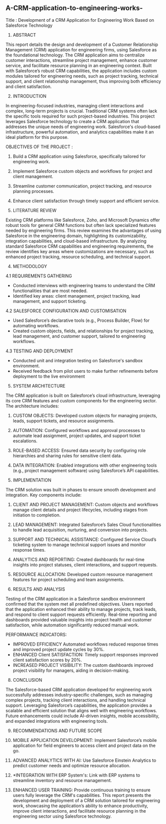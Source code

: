  A-CRM-application-to-engineering-works-
 ---

Title : Development of a CRM Application for Engineering Work Based on Salesforce Technology


1. ABSTRACT 

This report details the design and development of a Customer Relationship Management (CRM) application for engineering firms, using Salesforce as the foundational technology. The CRM application aims to centralize customer interactions, streamline project management, enhance customer service, and facilitate resource planning in an engineering context. Built with Salesforce’s robust CRM capabilities, the application includes custom modules tailored for engineering needs, such as project tracking, technical support, and client relationship management, thus improving both efficiency and client satisfaction.

2. INTRODUCTION 

In engineering-focused industries, managing client interactions and complex, long-term projects is crucial. Traditional CRM systems often lack the specific tools required for such project-based industries. This project leverages Salesforce technology to create a CRM application that addresses the unique needs of engineering work. Salesforce's cloud-based infrastructure, powerful automation, and analytics capabilities make it an ideal platform for this purpose.

OBJECTIVES OF THE PROJECT :
1. Build a CRM application using Salesforce, specifically tailored for engineering work.
2. Implement Salesforce custom objects and workflows for project and client management.
3. Streamline customer communication, project tracking, and resource planning processes.
4. Enhance client satisfaction through timely support and efficient service.

3. LITERATURE REVIEW 

Existing CRM platforms like Salesforce, Zoho, and Microsoft Dynamics offer robust tools for general CRM functions but often lack specialized features needed by engineering firms. This review examines the advantages of using Salesforce in the engineering domain, highlighting its customizability, integration capabilities, and cloud-based infrastructure. By analyzing standard Salesforce CRM capabilities and engineering requirements, the review identifies key areas where customizations are necessary, such as enhanced project tracking, resource scheduling, and technical support.

4. METHODOLOGY 

4.1 REQUIREMENTS GATHERING 
- Conducted interviews with engineering teams to understand the CRM functionalities that are most needed.
- Identified key areas: client management, project tracking, lead management, and support ticketing.

4.2 SALESFORCE CONFIGURATION AND CUSTOMISATION 
- Used Salesforce’s declarative tools (e.g., Process Builder, Flow) for automating workflows.
- Created custom objects, fields, and relationships for project tracking, lead management, and customer support, tailored to engineering workflows.
  
4.3 TESTING AND DEPLOYMENT 
- Conducted unit and integration testing on Salesforce's sandbox environment.
- Received feedback from pilot users to make further refinements before deployment to the live environment

5. SYSTEM ARCHITECTURE 

The CRM application is built on Salesforce’s cloud infrastructure, leveraging its core CRM features and custom components for the engineering sector. The architecture includes:

1. CUSTOM OBJECTS: Developed custom objects for managing projects, leads, support tickets, and resource assignments.
2. AUTOMATION: Configured workflows and approval processes to automate lead assignment, project updates, and support ticket escalations.
3. ROLE-BASED ACCESS: Ensured data security by configuring role hierarchies and sharing rules for sensitive client data.
4. DATA INTEGRATION: Enabled integrations with other engineering tools (e.g., project management software) using Salesforce’s API capabilities.

6. IMPLEMENTATION 

The CRM solution was built in phases to ensure smooth development and integration. Key components include:

1. CLIENT AND PROJECT MANAGEMENT: Custom objects and workflows manage client details and project lifecycles, including stages from initiation to completion.
2. LEAD MANAGEMENT: Integrated Salesforce’s Sales Cloud functionalities to handle lead acquisition, nurturing, and conversion into projects.
3. SUPPORT AND TECHNICAL ASSISTANCE: Configured Service Cloud’s ticketing system to manage technical support issues and monitor response times.
4. ANALYTICS AND REPORTING: Created dashboards for real-time insights into project statuses, client interactions, and support requests.
5. RESOURCE ALLOCATION: Developed custom resource management features for project scheduling and team assignments.

7. RESULTS AND ANALYSIS 

Testing of the CRM application in a Salesforce sandbox environment confirmed that the system met all predefined objectives. Users reported that the application enhanced their ability to manage projects, track leads, and respond to client support requests efficiently. Real-time reporting and dashboards provided valuable insights into project health and customer satisfaction, while automation significantly reduced manual work.

PERFORMANCE INDICATORS:
- IMPROVED EFFICIENCY Automated workflows reduced response times and improved project update cycles by 30%.
- ENHANCED Client SATISFACTION: Timely support responses improved client satisfaction scores by 20%.
- INCREASED PROJECT VISIBILITY: The custom dashboards improved project visibility for managers, aiding in decision-making.

8. CONCLUSION 

The Salesforce-based CRM application developed for engineering work successfully addresses industry-specific challenges, such as managing complex projects, tracking client interactions, and handling technical support. Leveraging Salesforce’s capabilities, the application provides a scalable and efficient solution that aligns well with engineering workflows. Future enhancements could include AI-driven insights, mobile accessibility, and expanded integrations with engineering tools.

9. RECOMMENDATIONS AND FUTURE SCOPE 

1. MOBILE APPLICATION DEVELOPMENT: Implement Salesforce’s mobile application for field engineers to access client and project data on the go.
2. ADVANCED ANALYTICS WITH AI: Use Salesforce Einstein Analytics to predict customer needs and optimize resource allocation.
3. *INTEGRATION WITH ERP System's: Link with ERP systems to streamline inventory and resource management.
4. ENHANCED USER TRAINING: Provide continuous training to ensure users fully leverage the CRM's capabilities.
This report presents the development and deployment of a CRM solution tailored for engineering work, showcasing the application’s ability to enhance productivity, improve client interactions, and facilitate resource planning in the engineering sector using Salesforce technology.
